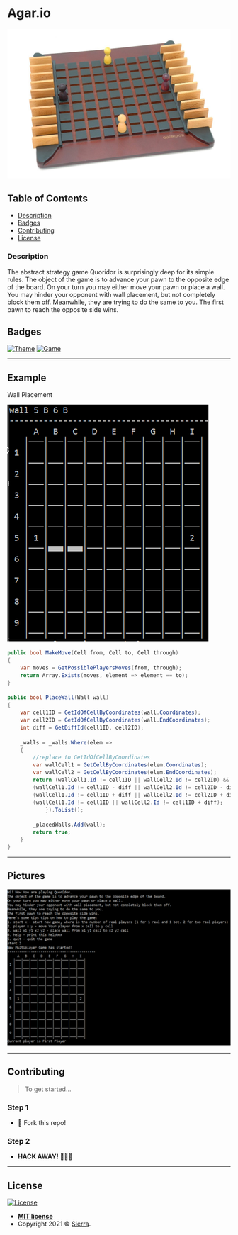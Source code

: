 # Agar.io

<p align="center">
  <img src="https://github.com/Sierra-KPI/Quoridor/blob/main/docs/Quoridor.jpg" data-canonical-src="https://github.com/Sierra-KPI/Quoridor/blob/main/docs/Quoridor.jpg" />
</p>

## Table of Contents

- [Description](#description)
- [Badges](#badges)
- [Contributing](#contributing)
- [License](#license)

### Description

The abstract strategy game Quoridor is surprisingly deep for its simple rules. The object of the game is to advance your pawn to the opposite edge of the board. On your turn you may either move your pawn or place a wall. You may hinder your opponent with wall placement, but not completely block them off. Meanwhile, they are trying to do the same to you. The first pawn to reach the opposite side wins.

## Badges

[![Theme](https://img.shields.io/badge/Theme-GameDev-blueviolet)](https://img.shields.io/badge/Theme-GameDev-blueviolet)
[![Game](https://img.shields.io/badge/Game-Quoridor-blueviolet)](https://img.shields.io/badge/Game-Quoridor-blueviolet)

---

## Example

Wall Placement

[![Picture1](https://github.com/Sierra-KPI/Quoridor/blob/main/docs/WallExample.png)](https://github.com/Sierra-KPI/Quoridor/blob/main/docs/WallExample.png)

```csharp
public bool MakeMove(Cell from, Cell to, Cell through)
{
    var moves = GetPossiblePlayersMoves(from, through);
    return Array.Exists(moves, element => element == to);
}

public bool PlaceWall(Wall wall)
{
    var cell1ID = GetIdOfCellByCoordinates(wall.Coordinates);
    var cell2ID = GetIdOfCellByCoordinates(wall.EndCoordinates);
    int diff = GetDiffId(cell1ID, cell2ID);
            
    _walls = _walls.Where(elem =>
    {
        //replace to GetIdOfCellByCoordinates
        var wallCell1 = GetCellByCoordinates(elem.Coordinates);
        var wallCell2 = GetCellByCoordinates(elem.EndCoordinates);
        return (wallCell1.Id != cell1ID || wallCell2.Id != cell2ID) &&
        (wallCell1.Id != cell1ID - diff || wallCell2.Id != cell2ID - diff) &&
        (wallCell1.Id != cell1ID + diff || wallCell2.Id != cell2ID + diff) &&
        (wallCell1.Id != cell1ID || wallCell2.Id != cell1ID + diff);
            }).ToList();

        _placedWalls.Add(wall);
        return true;
    }
}
```

---

## Pictures

[![Picture1](https://github.com/Sierra-KPI/Quoridor/blob/main/docs/ConsoleGame.png)](https://github.com/Sierra-KPI/Quoridor/blob/main/docs/ConsoleGame.png)

---

## Contributing

> To get started...

### Step 1

- 🍴 Fork this repo!

### Step 2

- **HACK AWAY!** 🔨🔨🔨

---

## License

[![License](http://img.shields.io/:license-mit-blue.svg?style=flat-square)](http://badges.mit-license.org)

- **[MIT license](http://opensource.org/licenses/mit-license.php)**
- Copyright 2021 © <a href="https://github.com/Sierra-KPI" target="_blank">Sierra</a>.

